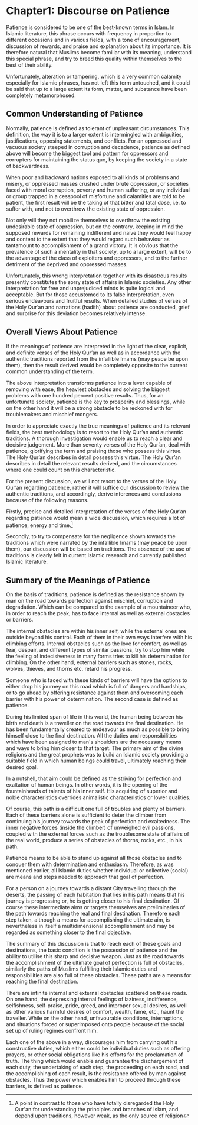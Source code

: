 Chapter1: Discourse on Patience
===============================

Patience is considered to be one of the best-known terms in Islam. In
Islamic literature, this phrase occurs with frequency in proportion to
different occasions and in various fields, with a tone of encouragement,
discussion of rewards, and praise and explanation about its importance.
It is therefore natural that Muslims become familiar with its meaning,
understand this special phrase, and try to breed this quality within
themselves to the best of their ability.

Unfortunately, alteration or tampering, which is a very common calamity
especially for Islamic phrases, has not left this term untouched, and it
could be said that up to a large extent its form, matter, and substance
have been completely metamorphosed.

Common Understanding of Patience
--------------------------------

Normally, patience is defined as tolerant of unpleasant circumstances.
This definition, the way it is to a larger extent is intermingled with
ambiguities, justifications, opposing statements, and conflicts. For an
oppressed and vacuous society steeped in corruption and decadence,
patience as defined above will become the biggest tool and pattern for
oppressors and corrupters for maintaining the status quo, by keeping the
society in a state of backwardness.

When poor and backward nations exposed to all kinds of problems and
misery, or oppressed masses crushed under brute oppression, or societies
faced with moral corruption, poverty and human suffering, or any
individual or group trapped in a cesspool of misfortune and calamities
are told to be patient, the first result will be the taking of that
bitter and fatal dose, i.e. to suffer with, and not to overthrow the
existing state of oppression.

Not only will they not mobilize themselves to overthrow the existing
undesirable state of oppression, but on the contrary, keeping in mind
the supposed rewards for remaining indifferent and naive they would feel
happy and content to the extent that they would regard such behaviour as
tantamount to accomplishment of a grand victory. It is obvious that the
prevalence of such a mentality in that society, up to a large extent,
will be to the advantage of the class of exploiters and oppressors, and
to the further detriment of the deprived and oppressed masses.

Unfortunately, this wrong interpretation together with its disastrous
results presently constitutes the sorry state of affairs in Islamic
societies. Any other interpretation for free and unprejudiced minds is
quite logical and acceptable. But for those accustomed to its false
interpretation, even serious endeavours and fruitful results. When
detailed studies of verses of the Holy Qur’an and narrations (hadith)
about patience are conducted, grief and surprise for this deviation
becomes relatively intense.

Overall Views About Patience
----------------------------

If the meanings of patience are interpreted in the light of the clear,
explicit, and definite verses of the Holy Qur’an as well as in
accordance with the authentic traditions reported from the infallible
Imams (may peace be upon them), then the result derived would be
completely opposite to the current common understanding of the term.

The above interpretation transforms patience into a lever capable of
removing with ease, the heaviest obstacles and solving the biggest
problems with one hundred percent positive results. Thus, for an
unfortunate society, patience is the key to prosperity and blessings,
while on the other hand it will be a strong obstacle to be reckoned with
for troublemakers and mischief mongers.

In order to appreciate exactly the true meanings of patience and its
relevant fields, the best methodology is to resort to the Holy Qur’an
and authentic traditions. A thorough investigation would enable us to
reach a clear and decisive judgement. More than seventy verses of the
Holy Qur’an, deal with patience, glorifying the term and praising those
who possess this virtue. The Holy Qur’an describes in detail possess
this virtue. The Holy Qur’an describes in detail the relevant results
derived, and the circumstances where one could count on this
characteristic.

For the present discussion, we will not resort to the verses of the Holy
Qur’an regarding patience, rather it will suffice our discussion to
review the authentic traditions, and accordingly, derive inferences and
conclusions because of the following reasons.

Firstly, precise and detailed interpretation of the verses of the Holy
Qur’an regarding patience would mean a wide discussion, which requires a
lot of patience, energy and time.[^1]

Secondly, to try to compensate for the negligence shown towards the
traditions which were narrated by the infallible Imams (may peace be
upon them), our discussion will be based on traditions. The absence of
the use of traditions is clearly felt in current Islamic research and
currently published Islamic literature.

Summary of the Meanings of Patience
-----------------------------------

On the basis of traditions, patience is defined as the resistance shown
by man on the road towards perfection against mischief, corruption and
degradation. Which can be compared to the example of a mountaineer who,
in order to reach the peak, has to face internal as well as external
obstacles or barriers.

The internal obstacles are within his inner self, while the external
ones are outside beyond his control. Each of them in their own ways
interfere with his climbing efforts. Internal obstacles such as the love
for comfort, as well as fear, despair, and different types of similar
passions, try to stop him while the feeling of indecisiveness in many
forms tries to kill his determination for climbing. On the other hand,
external barriers such as stones, rocks, wolves, thieves, and thorns
etc. retard his progress.

Someone who is faced with these kinds of barriers will have the options
to either drop his journey on this road which is full of dangers and
hardships, or to go ahead by offering resistance against them and
overcoming each barrier with his power of determination. The second case
is defined as patience.

During his limited span of life in this world, the human being between
his birth and death is a traveller on the road towards the final
destination. He has been fundamentally created to endeavour as much as
possible to bring himself close to the final destination. All the duties
and responsibilities which have been assigned to man's shoulders are the
necessary means and ways to bring him closer to that target. The primary
aim of the divine religions and the great prophets was to build an
Islamic society providing a suitable field in which human beings could
travel, ultimately reaching their desired goal.

In a nutshell, that aim could be defined as the striving for perfection
and exaltation of human beings. In other words, it is the opening of the
fountainheads of talents of his inner self. His acquiring of superior
and noble characteristics overrides animalistic characteristics or lower
qualities.

Of course, this path is a difficult one full of troubles and plenty of
barriers. Each of these barriers alone is sufficient to deter the
climber from continuing his journey towards the peak of perfection and
exaltedness. The inner negative forces (inside the climber) of unweighed
evil passions, coupled with the external forces such as the troublesome
state of affairs of the real world, produce a series of obstacles of
thorns, rocks, etc., in his path.

Patience means to be able to stand up against all those obstacles and to
conquer them with determination and enthusiasm. Therefore, as was
mentioned earlier, all Islamic duties whether individual or collective
(social) are means and steps needed to approach that goal of perfection.

For a person on a journey towards a distant City travelling through the
deserts, the passing of each habitation that lies in his path means that
his journey is progressing or, he is getting closer to his final
destination. Of course these intermediate aims or targets themselves are
preliminaries of the path towards reaching the real and final
destination. Therefore each step taken, although a means for
accomplishing the ultimate aim, is nevertheless in itself a
multidimensional accomplishment and may be regarded as something closer
to the final objective.

The summary of this discussion is that to reach each of these goals and
destinations, the basic condition is the possession of patience and the
ability to utilise this sharp and decisive weapon. Just as the road
towards the accomplishment of the ultimate goal of perfection is full of
obstacles, similarly the paths of Muslims fulfilling their Islamic
duties and responsibilities are also full of these obstacles. These
paths are a means for reaching the final destination.

There are infinite internal and external obstacles scattered on these
roads. On one hand, the depressing internal feelings of laziness,
indifference, selfishness, self-praise, pride, greed, and improper
sexual desires, as well as other various harmful desires of comfort,
wealth, fame, etc., haunt the traveller. While on the other hand,
unfavourable conditions, interruptions, and situations forced or
superimposed onto people because of the social set up of ruling regimes
confront him.

Each one of the above in a way, discourages him from carrying out his
constructive duties, which either could be individual duties such as
offering prayers, or other social obligations like his efforts for the
proclamation of truth. The thing which would enable and guarantee the
dischargement of each duty, the undertaking of each step, the proceeding
on each road, and the accomplishing of each result, is the resistance
offered by man against obstacles. Thus the power which enables him to
proceed through these barriers, is defined as patience.

[^1]: A point in contrast to those who have totally disregarded the Holy
Qur'an for understanding the principles and branches of Islam, and
depend upon traditions, however weak, as the only source of religion


